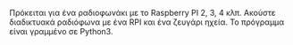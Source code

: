 Πρόκειται για ένα ραδιοφωνάκι με το Raspberry PI 2, 3, 4 κλπ. Ακούστε διαδικτυακά ραδιόφωνα με ένα RPI και ένα ζευγάρι ηχεία. Το πρόγραμμα είναι γραμμένο σε Python3.
